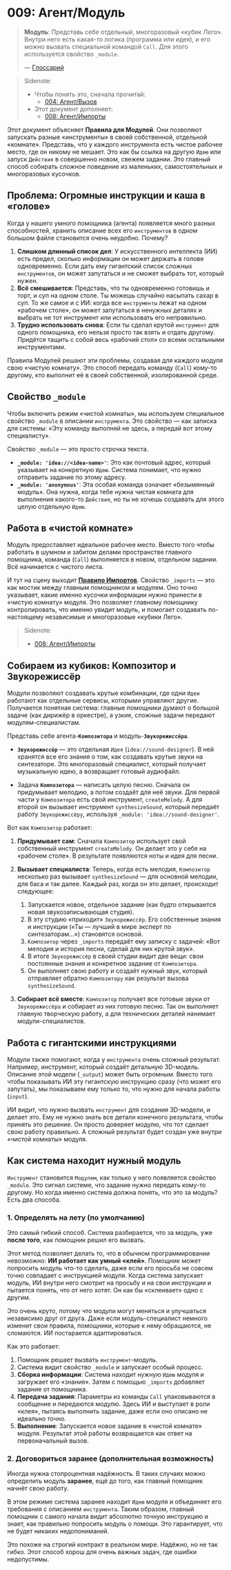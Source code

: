 # 009: Агент/Модуль

> **Модуль**: Представь себе отдельный, многоразовый «кубик Лего». Внутри него есть какая-то логика (программа или идея), и его можно вызвать специальной командой `Call`. Для этого используется свойство `_module`.
>
> — [Глоссарий](./000_glossary.md)

> Sidenote:
>
> - Чтобы понять это, сначала прочитай:
>   - [004: Агент/Вызов](./004_agent_call.md)
> - Этот документ дополняет:
>   - [008: Агент/Импорты](./008_agent_imports.md)

Этот документ объясняет **Правила для Модулей**. Они позволяют запускать разные «инструменты» в своей собственной, отдельной «комнате». Представь, что у каждого инструмента есть чистое рабочее место, где он никому не мешает. Это как бы ссылка на другую `Идею` или запуск `Действия` в совершенно новом, свежем задании. Это главный способ собирать сложное поведение из маленьких, самостоятельных и многоразовых кусочков.

## Проблема: Огромные инструкции и каша в «голове»

Когда у нашего умного помощника (агента) появляется много разных способностей, хранить описание всех его `инструментов` в одном большом файле становится очень неудобно. Почему?

1.  **Слишком длинный список дел**: У искусственного интеллекта (ИИ) есть предел, сколько информации он может держать в голове одновременно. Если дать ему гигантский список сложных `инструментов`, он может запутаться и не сможет выбрать тот, который нужен.
2.  **Всё смешивается**: Представь, что ты одновременно готовишь и торт, и суп на одном столе. Ты можешь случайно насыпать сахар в суп. То же самое и с ИИ: когда все `инструменты` лежат на одном «рабочем столе», он может запутаться в ненужных деталях и выбрать не тот инструмент или использовать его неправильно.
3.  **Трудно использовать снова**: Если ты сделал крутой `инструмент` для одного помощника, его нельзя просто так взять и отдать другому. Придётся тащить с собой весь «рабочий стол» со всеми остальными инструментами.

Правила Модулей решают эти проблемы, создавая для каждого модуля свою «чистую комнату». Это способ передать команду (`Call`) кому-то другому, кто выполнит её в своей собственной, изолированной среде.

## Свойство `_module`

Чтобы включить режим «чистой комнаты», мы используем специальное свойство `_module` в описании `инструмента`. Это свойство — как записка для системы: «Эту команду выполняй не здесь, а передай вот этому специалисту».

Свойство `_module` — это просто строчка текста.

- **`_module: 'idea://<idea-name>'`**: Это как почтовый адрес, который указывает на конкретную `Идею`. Система понимает, что нужно отправить задание по этому адресу.
- **`_module: 'anonymous'`**: Эта особая команда означает «безымянный модуль». Она нужна, когда тебе нужна чистая комната для выполнения какого-то `Действия`, но ты не хочешь создавать для этого целую отдельную `Идею`.

## Работа в «чистой комнате»

Модуль предоставляет идеальное рабочее место. Вместо того чтобы работать в шумном и забитом делами пространстве главного помощника, команда (`Call`) выполняется в новом, отдельном задании. Всё начинается с чистого листа.

И тут на сцену выходит **[Правило Импортов](./008_agent_imports.md)**. Свойство `_imports` — это как мостик между главным помощником и модулем. Оно точно указывает, какие именно кусочки информации нужно принести в «чистую комнату» модуля. Это позволяет главному помощнику контролировать, что именно увидит модуль, и помогает создавать по-настоящему независимые и многоразовые «кубики Лего».

> Sidenote:
>
> - [008: Агент/Импорты](./008_agent_imports.md)

## Собираем из кубиков: Композитор и Звукорежиссёр

Модули позволяют создавать крутые комбинации, где одни `Идеи` работают как отдельные сервисы, которыми управляют другие. Получается понятная система: главные помощники думают о большой задаче (как дирижёр в оркестре), а узкие, сложные задачи передают модулям-специалистам.

Представь себе агента-**`Композитора`** и модуль-**`Звукорежиссёра`**.

- **`Звукорежиссёр`** — это отдельная `Идея` (`idea://sound-designer`). В ней хранятся все его знания о том, как создавать крутые звуки на синтезаторе. Это многоразовый специалист, который получает музыкальную идею, а возвращает готовый аудиофайл.

- Задача **`Композитора`** — написать целую песню. Сначала он придумывает мелодию, а потом создаёт для неё звуки. Для первой части у `Композитора` есть свой инструмент, `createMelody`. А для второй он вызывает инструмент `synthesizeSound`, который передаёт работу `Звукорежиссёру`, используя `_module: 'idea://sound-designer'`.

Вот как `Композитор` работает:

1.  **Придумывает сам**: Сначала `Композитор` использует свой собственный инструмент `createMelody`. Он делает это у себя на «рабочем столе». В результате появляются ноты и идея для песни.

2.  **Вызывает специалиста**: Теперь, когда есть мелодия, `Композитор` несколько раз вызывает `synthesizeSound` — для основной мелодии, для баса и так далее. Каждый раз, когда он это делает, происходит следующее:
    1.  Запускается новое, отдельное задание (как будто открывается новая звукозаписывающая студия).
    2.  В эту студию «приходит» `Звукорежиссёр`. Его собственные знания и инструкции («Ты — лучший в мире эксперт по синтезаторам...») становятся основой.
    3.  `Композитор` через `_imports` передаёт ему записку с задачей: «Вот мелодия и история песни, сделай для них крутой звук».
    4.  В итоге `Звукорежиссёр` в своей студии видит две вещи: свои постоянные знания и конкретное задание от `Композитора`.
    5.  Он выполняет свою работу и создаёт нужный звук, который отправляет обратно `Композитору` как результат вызова `synthesizeSound`.

3.  **Собирает всё вместе**: `Композитор` получает все готовые звуки от `Звукорежиссёра` и собирает из них готовую песню. Так он выполняет главную творческую работу, а для технических деталей нанимает модули-специалистов.

## Работа с гигантскими инструкциями

Модули также помогают, когда у `инструмента` очень сложный результат. Например, инструмент, который создаёт детальную 3D-модель. Описание этой модели (`_output`) может быть огромным. Вместо того чтобы показывать ИИ эту гигантскую инструкцию сразу (что может его запутать), мы показываем ему только то, что нужно для начала работы (`input`).

ИИ видит, что нужно вызвать `инструмент` для создания 3D-модели, и делает это. Ему не нужно знать все детали конечного результата, чтобы принять это решение. Он просто доверяет модулю, что тот сделает свою работу правильно. А сложный результат будет создан уже внутри «чистой комнаты» модуля.

## Как система находит нужный модуль

`Инструмент` становится `Модулем`, как только у него появляется свойство `_module`. Это сигнал системе, что задание нужно передать кому-то другому. Но когда именно система должна понять, что это за модуль? Есть два способа.

### 1. Определять на лету (по умолчанию)

Это самый гибкий способ. Система разбирается, что за модуль, уже **после того**, как помощник решил его вызвать.

Этот метод позволяет делать то, что в обычном программировании невозможно: **ИИ работает как умный «клей»**. Помощник может попросить модуль что-то сделать, даже если его просьба не совсем точно совпадает с инструкцией модуля. Когда система запускает модуль, ИИ внутри него смотрит на просьбу и на свои инструкции и пытается понять, что от него хотят. Он как бы «склеивает» одно с другим.

Это очень круто, потому что модули могут меняться и улучшаться независимо друг от друга. Даже если модуль-специалист немного изменит свои правила, помощники, которые к нему обращаются, не сломаются. ИИ постарается адаптироваться.

Как это работает:

1.  Помощник решает вызвать `инструмент`-модуль.
2.  Система видит свойство `_module` и запускает особый процесс.
3.  **Сборка информации**: Система находит нужную `Идею` модуля и загружает его «знания». Затем с помощью `_imports` добавляет задание от помощника.
4.  **Передача задания**: Параметры из команды `Call` упаковываются в сообщение и передаются модулю. Здесь ИИ и выступает в роли «клея», пытаясь выполнить задание, даже если оно описано не идеально точно.
5.  **Выполнение**: Запускается новое задание в «чистой комнате» модуля. Результат этой работы возвращается как ответ на первоначальный вызов.

### 2. Договориться заранее (дополнительная возможность)

Иногда нужна стопроцентная надёжность. В таких случаях можно определить модуль **заранее**, ещё до того, как главный помощник начнёт свою работу.

В этом режиме система заранее находит `Идею` модуля и объединяет его требования с описанием `инструмента`. Таким образом, главный помощник с самого начала видит абсолютно точную инструкцию и знает, как правильно попросить модуль о помощи. Это гарантирует, что не будет никаких недопониманий.

Это похоже на строгий контракт в реальном мире. Надёжно, но не так гибко. Этот способ хорош для очень важных задач, где ошибки недопустимы.